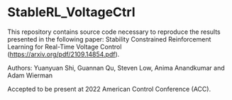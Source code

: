 # StableRL_VoltageCtrl
This repository contains source code necessary to reproduce the results presented in the following paper: Stability Constrained Reinforcement Learning for Real-Time Voltage Control (https://arxiv.org/pdf/2109.14854.pdf).

Authors: Yuanyuan Shi, Guannan Qu, Steven Low, Anima Anandkumar and Adam Wierman

Accepted to be present at 2022 American Control Conference (ACC).
